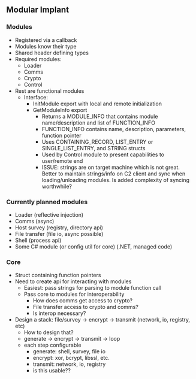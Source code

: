 ## Modular Implant

### Modules
 - Registered via a callback
 - Modules know their type
 - Shared header defining types
 - Required modules:
   - Loader
   - Comms
   - Crypto
   - Control
 - Rest are functional modules
   - Interface:
     - InitModule export with local and remote initialization
     - GetModuleInfo export
       - Returns a MODULE_INFO that contains module name/description and list of FUNCTION_INFO
       - FUNCTION_INFO contains name, description, parameters, function pointer
       - Uses CONTAINING_RECORD, LIST_ENTRY or SINGLE_LIST_ENTRY, and STRING structs
       - Used by Control module to present capabilities to user/remote end
       - ISSUE: strings are on target machine which is not great. Better to maintain strings/info on C2 client and sync when loading/unloading modules. Is added complexity of syncing worthwhile?


### Currently planned modules
 - Loader (reflective injection)
 - Comms (async)
 - Host survey (registry, directory api)
 - File transfer (file io, async possible)
 - Shell (process api)
 - Some C# module (or config util for core) (.NET, managed code)

### Core
  - Struct containing function pointers
  - Need to create api for interacting with modules
    - Easiest: pass strings for parsing to module function call
    - Pass core to modules for interoperability
      - How does comms get access to crypto?
      - File transfer access to crypto and comms?
      - Is interop necessary?
  - Design a stack: file/survey -> encrypt -> transmit (network, io, registry, etc)
     - How to design that?
     - generate -> encrypt -> transmit -> loop
     - each step configurable
       - generate: shell, survey, file io
       - encrypt: xor, bcrypt, libssl, etc.
       - transmit: network, io, registry
       - is this usable?? 
